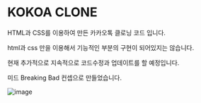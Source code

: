 # KOKOA CLONE

HTML과 CSS를 이용하여 만든 카카오톡 클로닝 코드 입니다.

html과 css 만을 이용해서 기능적인 부분의 구현이 되어있지는 않습니다.

현재 추가적으로 지속적으로 코드수정과 업데이트를 할 예정입니다.

미드 Breaking Bad 컨셉으로 만들었습니다.

![image](https://user-images.githubusercontent.com/77507968/122606358-c81d0300-d0b3-11eb-9753-419d85648fe9.png)
